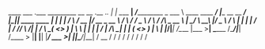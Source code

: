 
 ____ ___           .___             _________                         __                        __  .__                ._.
|    |   \____    __| _/___________  \_   ___ \  ____   ____   _______/  |________ __ __   _____/  |_|__| ____   ____   | |
|    |   /    \  / __ |/ __ \_  __ \ /    \  \/ /  _ \ /    \ /  ___/\   __\_  __ \  |  \_/ ___\   __\  |/  _ \ /    \  | |
|    |  /   |  \/ /_/ \  ___/|  | \/ \     \___(  <_> )   |  \\___ \  |  |  |  | \/  |  /\  \___|  | |  (  <_> )   |  \  \|
|______/|___|  /\____ |\___  >__|     \______  /\____/|___|  /____  > |__|  |__|  |____/  \___  >__| |__|\____/|___|  /  __
             \/      \/    \/                \/            \/     \/                          \/                    \/   \/

